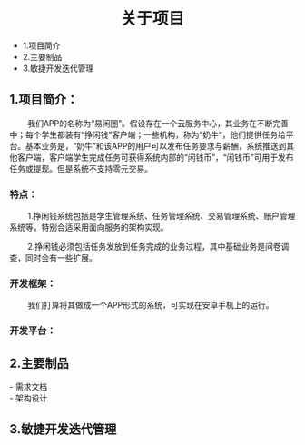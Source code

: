 <h1> <center>关于项目 </center></h1>

- 1.项目简介
- 2.主要制品
- 3.敏捷开发迭代管理
<h2> 1.项目简介：</h2>
&ensp;&ensp;&ensp;&ensp; 我们APP的名称为“易闲圈”。假设存在一个云服务中心，其业务在不断完善中；每个学生都装有“挣闲钱”客户端；一些机构，称为“奶牛”，他们提供任务给平台。基本业务是，“奶牛”和该APP的用户可以发布任务要求与薪酬，系统推送到其他客户端，客户端学生完成任务可获得系统内部的“闲钱币”，“闲钱币”可用于发布任务或提现。但是系统不支持零元交易。
<h3> 特点：</h3>
&ensp;&ensp;&ensp;&ensp; 1.挣闲钱系统包括是学生管理系统、任务管理系统、交易管理系统、账户管理系统等，特别合适采用面向服务的架构实现。

&ensp;&ensp;&ensp;&ensp; 2.挣闲钱必须包括任务发放到任务完成的业务过程，其中基础业务是问卷调查，同时会有一些扩展。

<h3> 开发框架：</h3>
&ensp;&ensp;&ensp;&ensp; 我们打算将其做成一个APP形式的系统，可实现在安卓手机上的运行。
<h3> 开发平台：</h3>

<h2> 2.主要制品 </h2>
- 需求文档 <br/>
- 架构设计

<h2> 3.敏捷开发迭代管理 </h2>